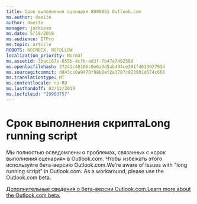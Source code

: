 ```yaml
---
title: Срок выполнения сценария 8000051 Outlook.com
ms.author: daeite
author: daeite
manager: jackiesm
ms.date: 5/18/2018
ms.audience: ITPro
ms.topic: article
ROBOTS: NOINDEX, NOFOLLOW
localization_priority: Normal
ms.assetid: 3bac167e-055b-4cfb-ad3f-7b47a7492588
ms.openlocfilehash: 3724dc48106c0e6a3d5ab494ce291f4613927934
ms.sourcegitcommit: dd43cc0a9470f98b8ef2a3787c823801d674c666
ms.translationtype: MT
ms.contentlocale: ru-RU
ms.lasthandoff: 02/12/2019
ms.locfileid: "29903757"
---
```

# <a name="long-running-script"></a><span data-ttu-id="d3ddb-102">Срок выполнения скрипта</span><span class="sxs-lookup"><span data-stu-id="d3ddb-102">Long running script</span></span>

<span data-ttu-id="d3ddb-p101">Мы полностью осведомлены о проблемах, связанных с «срок выполнения сценария» в Outlook.com. Чтобы избежать этого используйте бета-версию Outlook.com.</span><span class="sxs-lookup"><span data-stu-id="d3ddb-p101">We're aware of issues with "long running script" in Outlook.com. As a workaround, please use the Outlook.com beta.</span></span>
  
[<span data-ttu-id="d3ddb-105">Дополнительные сведения о бета-версии Outlook.com.</span><span class="sxs-lookup"><span data-stu-id="d3ddb-105">Learn more about the Outlook.com beta.</span></span>](https://go.microsoft.com/fwlink/p/?linkid=874356)
  

